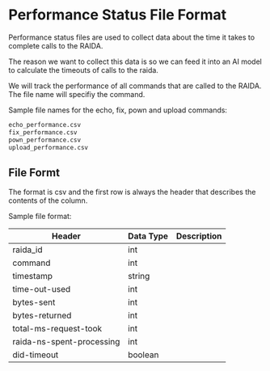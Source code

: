 # Performance Status File Format

Performance status files are used to collect data about the time it takes to complete calls to the RAIDA. 

The reason we want to collect this data is so we can feed it into an AI model to calculate the timeouts of calls to the raida. 

We will track the performance of all commands that are called to the RAIDA. The file name will specifiy the command. 

Sample file names for the echo, fix, pown and upload commands: 

```bash
echo_performance.csv
fix_performance.csv
pown_performance.csv
upload_performance.csv
```
## File Formt
The format is csv and the first row is always the header that describes the contents of the column. 

Sample file format:

Header | Data Type |Description
---|---|---
raida_id | int | 
command | int | 
timestamp | string | 
time-out-used | int | 
bytes-sent | int | 
bytes-returned | int | 
total-ms-request-took | int | 
raida-ns-spent-processing | int | 
did-timeout | boolean | 







```json



```
